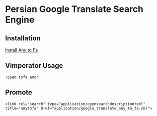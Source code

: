 # Persian Google Translate Search Engine

## Installation

<a href="javascript:addProvider('application/google_translate_any_to_fa.xml');void(0)">Install Any to Fa</a>

## Vimperator Usage

~~~
:open tofa amor
~~~

## Promote

~~~
<link rel="search" type="application/opensearchdescription+xml" title="anytofa" href="application/google_translate_any_to_fa.xml">
~~~
